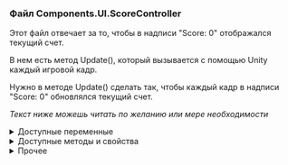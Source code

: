 ﻿### Файл Components.UI.ScoreController

Этот файл отвечает за то, чтобы в надписи "Score: 0" отображался текущий счет.

В нем есть метод Update(), который вызывается с помощью Unity каждый игровой кадр.

Нужно в методе Update() сделать так, чтобы каждый кадр в надписи "Score: 0" обновлялся текущий счет.

_Текст ниже можешь читать по желанию или мере необходимости_

<details>
    <summary>Доступные переменные</summary>

    textMesh - надпись, в которой отображается счет
    level - информация о текущем игровом уровне
</details>

<details>
    <summary>Доступные методы и свойства</summary>

    textMesh.SetText(...) - метод, которым можно задать текст надписи
    level.Score - хранит текущий счет
</details>

<details>
    <summary>Прочее</summary>

    В надписи нужно отображать только само число, приписывать "Score: " не нужно
    Чтобы преобразовать число в строку, можно вызвать из него .ToString()
</details>